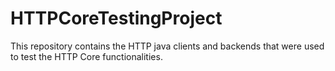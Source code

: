 # HTTPCoreTestingProject
This repository contains the HTTP java clients and backends that were used to test the HTTP Core functionalities. 
